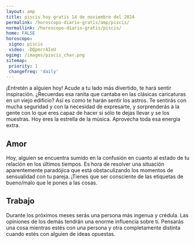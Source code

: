 ```yaml
---
layout: amp
title: piscis hoy gratis 14 de noviembre del 2024 
permalink: /horoscopo-diario-gratis/amp/piscis/
normallink: /horoscopo-diario-gratis/piscis/
home: FALSE
horoscopo:
 signo: piscis
 video: -DQpmrrAIeU
ogimg: /images/piscis_char.png
sitemap:
 priority: 1
 changefreq: 'daily'
---
```



¡Entretén a alguien hoy! Acude a tu lado más divertido, te hará sentir inspiración. ¿Recuerdas esa ranita que cantaba en las clásicas caricaturas en un viejo edificio? Así es como te harán sentir los astros. Te sentirás con mucha seguridad y con la necesidad de expresarte, y sorprenderás a la gente con lo que eres capaz de hacer si sólo te dejas llevar y se los muestras. Hoy eres la estrella de la música. Aprovecha toda esa energía extra.

## Amor

Hoy, alguien se encuentra sumido en la confusión en cuanto al estado de tu relación en los últimos tiempos. Es hora de resolver una situación aparentemente paradójica que está obstaculizando los momentos de sensualidad con tu pareja. ¡Tienes que ser consciente de las etiquetas de bueno/malo que le pones a las cosas.

## Trabajo

Durante los próximos meses serás una persona más ingenua y crédula. Las opiniones de los demás tendrán una enorme influencia sobre ti. Pensarás una cosa mientras estés con una persona y otra completamente distinta cuando estés con alguien de ideas opuestas.